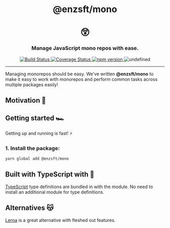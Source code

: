 <div align="center">
  <h1>@enzsft/mono</h1>
  <h1>😲</h1>
  <h3>Manage JavaScript mono repos with ease.</h3>
  <a href='https://travis-ci.org/enzsft/mono'>
    <img src="https://travis-ci.org/enzsft/mono.svg?branch=master" alt="Build Status" />
  </a>
  <a href='https://coveralls.io/github/enzsft/mono?branch=master'>
    <img src='https://coveralls.io/repos/github/enzsft/mono/badge.svg?branch=master' alt='Coverage Status' />
  </a>
  <a href="https://www.npmjs.com/package/@enzsft/mono">
    <img src="https://badge.fury.io/js/%40enzsft%2Fmono.svg" alt="npm version">
  </a>
  <img alt="undefined" src="https://img.shields.io/github/languages/top/enzsft/mono.svg?style=flat">
</div>
<hr />

Managing monorepos should be easy. We've written **@enzsft/mono** to make it easy to work with monorepos and perform common tasks across multiple packages easily!

## Motivation 🧐

## Getting started 🏎

Getting up and running is fast! ⚡️

### 1. Install the package:

```bash
yarn global add @enzsft/mono
```

## Built with TypeScript with 💖

[TypeScript](https://www.typescriptlang.org/) type definitions are bundled in with the module. No need to install an additional module for type definitions.

## Alternatives 😽

[Lerna](https://www.npmjs.com/package/lerna) is a great alternative with fleshed out features.
